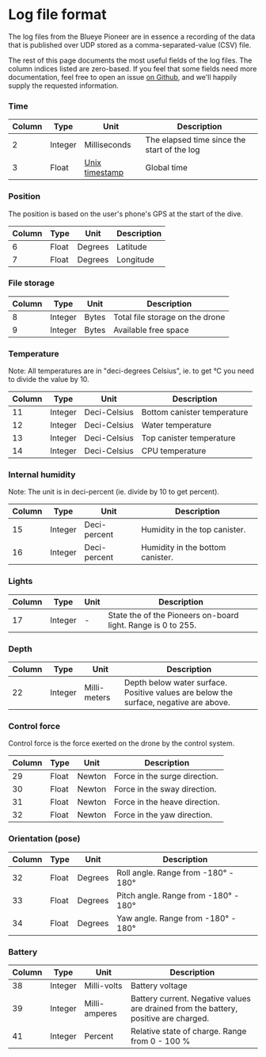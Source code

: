 # Log file format
The log files from the Blueye Pioneer are in essence a recording of the data that is
published over UDP stored as a comma-separated-value (CSV) file.

The rest of this page documents the most useful fields of the log files. The column
indices listed are zero-based. If you feel that some fields need more documentation,
feel free to open an issue
[on Github](https://github.com/BluEye-Robotics/blueye.sdk/issues/new), and we'll happily
supply the requested information.

### Time
Column | Type    | Unit                                                      | Description
-------|---------|-----------------------------------------------------------|--------------------------------------------
2      | Integer | Milliseconds                                              | The elapsed time since the start of the log
3      | Float   | [Unix timestamp](https://en.wikipedia.org/wiki/Unix_time) | Global time

### Position
The position is based on the user's phone's GPS at the start of the dive.

Column | Type  | Unit    | Description
-------|-------|---------|------------
6      | Float | Degrees | Latitude
7      | Float | Degrees | Longitude


### File storage
Column | Type    | Unit  | Description
-------|---------|-------|--------------------------------
8      | Integer | Bytes | Total file storage on the drone
9      | Integer | Bytes | Available free space

### Temperature
Note: All temperatures are in "deci-degrees Celsius", ie. to get °C you need to divide the value by 10.

Column | Type    | Unit         | Description
-------|---------|--------------|----------------------------
11     | Integer | Deci-Celsius | Bottom canister temperature
12     | Integer | Deci-Celsius | Water temperature
13     | Integer | Deci-Celsius | Top canister temperature
14     | Integer | Deci-Celsius | CPU temperature

### Internal humidity
Note: The unit is in deci-percent (ie. divide by 10 to get percent).

Column | Type    | Unit         | Description
-------|---------|--------------|---------------------------------
15     | Integer | Deci-percent | Humidity in the top canister.
16     | Integer | Deci-percent | Humidity in the bottom canister.

### Lights
Column | Type    | Unit | Description
-------|---------|------|-------------------------------------------------------------
17     | Integer | -    | State the of the Pioneers on-board light. Range is 0 to 255.

### Depth
Column | Type    | Unit         | Description
-------|---------|--------------|--------------------------------------------------------------------------------------
22     | Integer | Milli-meters | Depth below water surface. Positive values are below the surface, negative are above.

### Control force
Control force is the force exerted on the drone by the control system.

Column | Type  | Unit   | Description
-------|-------|--------|------------------------------
29     | Float | Newton | Force in the surge direction.
30     | Float | Newton | Force in the sway direction.
31     | Float | Newton | Force in the heave direction.
32     | Float | Newton | Force in the yaw direction.

### Orientation (pose)
Column | Type  | Unit    | Description
-------|-------|---------|-------------------------------------
32     | Float | Degrees | Roll angle. Range from -180° - 180°
33     | Float | Degrees | Pitch angle. Range from -180° - 180°
34     | Float | Degrees | Yaw angle. Range from -180° - 180°

### Battery
Column | Type    | Unit          | Description
-------|---------|---------------|-------------------------------------------------------------------------------------
38     | Integer | Milli-volts   | Battery voltage
39     | Integer | Milli-amperes | Battery current. Negative values are drained from the battery, positive are charged.
41     | Integer | Percent       | Relative state of charge. Range from 0 - 100 %
